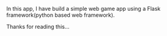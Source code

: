 In this app, I have build a simple web game app using a Flask framework(python based web framework).

Thanks for reading this...